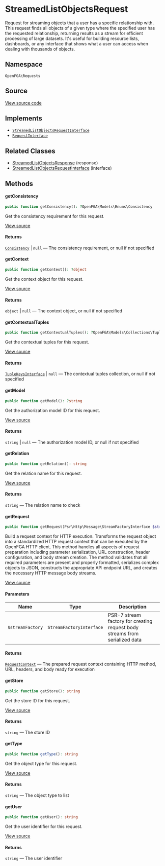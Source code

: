 # StreamedListObjectsRequest

Request for streaming objects that a user has a specific relationship with. This request finds all objects of a given type where the specified user has the requested relationship, returning results as a stream for efficient processing of large datasets. It&#039;s useful for building resource lists, dashboards, or any interface that shows what a user can access when dealing with thousands of objects.

## Namespace
`OpenFGA\Requests`

## Source
[View source code](https://github.com/evansims/openfga-php/blob/main/src/Requests/StreamedListObjectsRequest.php)

## Implements
* [`StreamedListObjectsRequestInterface`](StreamedListObjectsRequestInterface.md)
* [`RequestInterface`](RequestInterface.md)

## Related Classes
* [StreamedListObjectsResponse](Responses/StreamedListObjectsResponse.md) (response)
* [StreamedListObjectsRequestInterface](Requests/StreamedListObjectsRequestInterface.md) (interface)



## Methods

                                                                                                                        
#### getConsistency


```php
public function getConsistency(): ?OpenFGA\Models\Enums\Consistency
```

Get the consistency requirement for this request.

[View source](https://github.com/evansims/openfga-php/blob/main/src/Requests/StreamedListObjectsRequest.php#L84)


#### Returns
[`Consistency`](Models/Enums/Consistency.md) &#124; `null` — The consistency requirement, or null if not specified
#### getContext


```php
public function getContext(): ?object
```

Get the context object for this request.

[View source](https://github.com/evansims/openfga-php/blob/main/src/Requests/StreamedListObjectsRequest.php#L93)


#### Returns
`object` &#124; `null` — The context object, or null if not specified
#### getContextualTuples


```php
public function getContextualTuples(): ?OpenFGA\Models\Collections\TupleKeysInterface
```

Get the contextual tuples for this request.

[View source](https://github.com/evansims/openfga-php/blob/main/src/Requests/StreamedListObjectsRequest.php#L102)


#### Returns
[`TupleKeysInterface`](Models/Collections/TupleKeysInterface.md) &#124; `null` — The contextual tuples collection, or null if not specified
#### getModel


```php
public function getModel(): ?string
```

Get the authorization model ID for this request.

[View source](https://github.com/evansims/openfga-php/blob/main/src/Requests/StreamedListObjectsRequest.php#L111)


#### Returns
`string` &#124; `null` — The authorization model ID, or null if not specified
#### getRelation


```php
public function getRelation(): string
```

Get the relation name for this request.

[View source](https://github.com/evansims/openfga-php/blob/main/src/Requests/StreamedListObjectsRequest.php#L120)


#### Returns
`string` — The relation name to check
#### getRequest


```php
public function getRequest(Psr\Http\Message\StreamFactoryInterface $streamFactory): OpenFGA\Network\RequestContext
```

Build a request context for HTTP execution. Transforms the request object into a standardized HTTP request context that can be executed by the OpenFGA HTTP client. This method handles all aspects of request preparation including parameter serialization, URL construction, header configuration, and body stream creation. The method validates that all required parameters are present and properly formatted, serializes complex objects to JSON, constructs the appropriate API endpoint URL, and creates the necessary HTTP message body streams.

[View source](https://github.com/evansims/openfga-php/blob/main/src/Requests/StreamedListObjectsRequest.php#L131)

#### Parameters
| Name | Type | Description |
|------|------|-------------|
| `$streamFactory` | `StreamFactoryInterface` | PSR-7 stream factory for creating request body streams from serialized data |

#### Returns
[`RequestContext`](Network/RequestContext.md) — The prepared request context containing HTTP method, URL, headers, and body ready for execution
#### getStore


```php
public function getStore(): string
```

Get the store ID for this request.

[View source](https://github.com/evansims/openfga-php/blob/main/src/Requests/StreamedListObjectsRequest.php#L158)


#### Returns
`string` — The store ID
#### getType


```php
public function getType(): string
```

Get the object type for this request.

[View source](https://github.com/evansims/openfga-php/blob/main/src/Requests/StreamedListObjectsRequest.php#L167)


#### Returns
`string` — The object type to list
#### getUser


```php
public function getUser(): string
```

Get the user identifier for this request.

[View source](https://github.com/evansims/openfga-php/blob/main/src/Requests/StreamedListObjectsRequest.php#L176)


#### Returns
`string` — The user identifier

